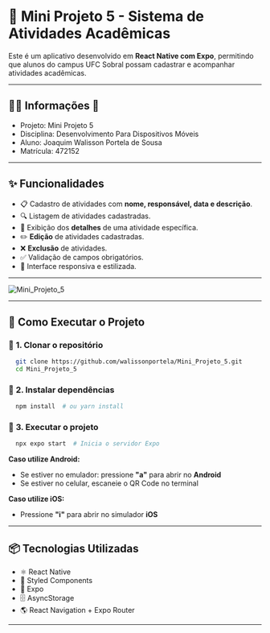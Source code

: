 # 📌 Mini Projeto 5 - Sistema de Atividades Acadêmicas

Este é um aplicativo desenvolvido em **React Native com Expo**, permitindo que alunos do campus UFC Sobral possam cadastrar e acompanhar atividades acadêmicas.

---

## 👨‍💻 **Informações** 🚀
- Projeto: Mini Projeto 5
- Disciplina: Desenvolvimento Para Dispositivos Móveis
- Aluno: Joaquim Walisson Portela de Sousa
- Matrícula: 472152

---

## ✨ **Funcionalidades**
- 📋 Cadastro de atividades com **nome, responsável, data e descrição**.
- 🔍 Listagem de atividades cadastradas.
- 📑 Exibição dos **detalhes** de uma atividade específica.
- ✏️ **Edição** de atividades cadastradas.
- ❌ **Exclusão** de atividades.
- ✅ Validação de campos obrigatórios.
- 🎨 Interface responsiva e estilizada.

---

![Mini_Projeto_5](https://github.com/user-attachments/assets/aef4b329-a750-4671-b1ae-5bd6eed473db)

---

## 🚀 **Como Executar o Projeto**

### 📌 **1. Clonar o repositório**
```sh
  git clone https://github.com/walissonportela/Mini_Projeto_5.git
  cd Mini_Projeto_5
```

### 📌 **2. Instalar dependências**
```sh
  npm install  # ou yarn install
```

### 📌 **3. Executar o projeto**
```sh
  npx expo start  # Inicia o servidor Expo
```
**Caso utilize Android:**
- Se estiver no emulador: pressione **"a"** para abrir no **Android**
- Se estiver no celular, escaneie o QR Code no terminal

**Caso utilize iOS:**
- Pressione **"i"** para abrir no simulador **iOS**

---

## 📦 **Tecnologias Utilizadas**
- ⚛️ React Native
- 🎨 Styled Components
- 📱 Expo
- 🗄️ AsyncStorage
- 🌎 React Navigation + Expo Router

---
